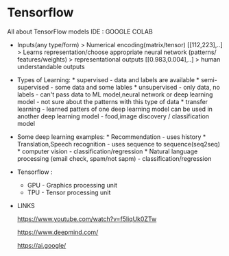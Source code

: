 # Tensorflow
All about TensorFlow models 
IDE : GOOGLE COLAB

* Inputs(any type/form) > Numerical encoding(matrix/tensor) [[112,223],..]
                        > Learns representation/choose appropriate neural network (patterns/  
                          features/weights)
                        > representational outputs [[0.983,0.004],..]
                        > human understandable outputs

* Types of Learning:
       * supervised
           - data and labels are available
       * semi-supervised
           - some data and some lables
       * unsupervised
           - only data, no labels
           - can't pass data to ML model,neural network or deep learning model
           - not sure about the patterns with this type of data
       * transfer learning
           - learned patters of one deep learning model can be used in another deep learning model
           - food,image discovery / classification model

 * Some deep learning examples: 
       * Recommendation - uses history
       * Translation,Speech recognition - uses sequence to sequence(seq2seq)
       * computer vision - classification/regression
       * Natural language processing (email check, spam/not sapm) - classification/regression

* Tensorflow :
     * GPU - Graphics processing unit
     * TPU - Tensor processing unit

* LINKS
  
  https://www.youtube.com/watch?v=f5liqUk0ZTw

  https://www.deepmind.com/

  https://ai.google/
